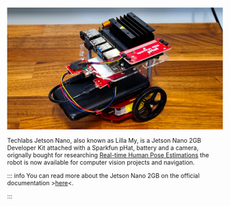 ![jetson.png](./images/jetson.png)

Techlabs Jetson Nano, also known as Lilla My, is a Jetson Nano 2GB Developer Kit attached with a Sparkfun pHat, battery and a camera, orignally bought for researching [Real-time Human Pose Estimations](https://developer.nvidia.com/embedded/community/jetson-projects/nv_trt_pose) the robot is now available for computer vision projects and navigation.

::: info
You can read more about the Jetson Nano 2GB on the official documentation >[here](https://developer.nvidia.com/embedded/learn/get-started-jetson-nano-2gb-devkit#next)<.

:::
